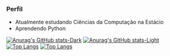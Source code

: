 ### Perfil

- Atualmente estudando Ciências da Computação na Estácio
- Aprendendo Python
 
[![Anurag's GitHub stats-Dark](https://github-readme-stats.vercel.app/api?username=jonatasramosgi&show_icons=true&theme=dark#gh-dark-mode-only)](https://github.com/anuraghazra/github-readme-stats#gh-dark-mode-only)
[![Anurag's GitHub stats-Light](https://github-readme-stats.vercel.app/api?username=jonatasramosgi&show_icons=true&theme=default#gh-light-mode-only)](https://github.com/anuraghazra/github-readme-stats#gh-light-mode-only)<br>
[![Top Langs](https://github-readme-stats.vercel.app/api/top-langs/?username=jonatasramosgi&layout=compact&card_width=467&show_icons=true&theme=dark#gh-dark-mode-only)](https://github.com/anuraghazra/github-readme-stats#gh-dark-mode-only)
[![Top Langs](https://github-readme-stats.vercel.app/api/top-langs/?username=jonatasramosgi&layout=compact&card_width=467&show_icons=true&theme=default#gh-light-mode-only)](https://github.com/anuraghazra/github-readme-stats#gh-light-mode-only)





